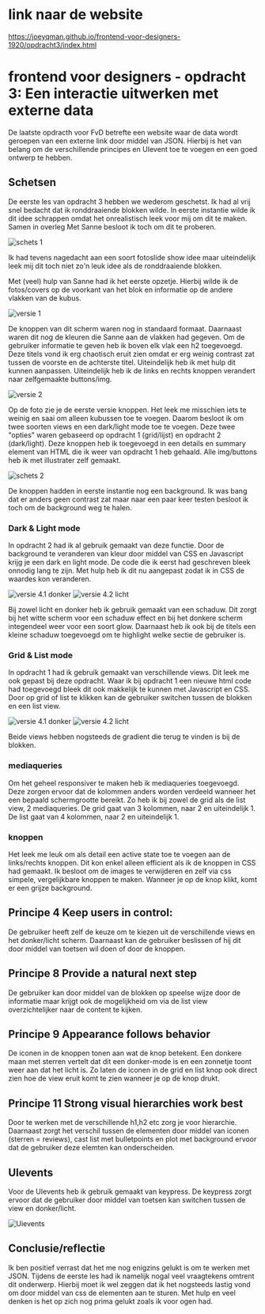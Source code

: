 # link naar de website

https://joeyqman.github.io/frontend-voor-designers-1920/opdracht3/index.html


# frontend voor designers - opdracht 3: Een interactie uitwerken met externe data
De laatste opdracth voor FvD betrefte een website waar de data wordt geroepen van een externe link door middel van JSON. Hierbij is het van belang om de verschillende principes en UIevent toe te voegen en een goed ontwerp te hebben.

## Schetsen
De eerste les van opdracht 3 hebben we wederom geschetst. Ik had al vrij snel bedacht dat ik ronddraaiende blokken wilde. In eerste instantie wilde ik dit idee schrappen omdat het onrealistisch leek voor mij om dit te maken. Samen in overleg Met Sanne besloot ik toch om dit te proberen.

![schets 1](https://github.com/joeyqman/frontend-voor-designers-1920/blob/master/opdracht3/img/schets1.png)

Ik had tevens nagedacht aan een soort fotoslide show idee maar uiteindelijk leek mij dit toch niet zo'n leuk idee als de ronddraaiende blokken.

Met (veel) hulp van Sanne had ik het eerste opzetje. Hierbij wilde ik de fotos/covers op de voorkant van het blok en informatie op de andere vlakken van de kubus.

![versie 1](https://github.com/joeyqman/frontend-voor-designers-1920/blob/master/opdracht3/img/schets%201.png)

De knoppen van dit scherm waren nog in standaard formaat. Daarnaast waren dit nog de kleuren die Sanne aan de vlakken had gegeven. Om de gebruiker informatie te geven heb ik boven elk vlak een h2 toegevoegd. Deze titels vond ik erg chaotisch eruit zien omdat er erg weinig contrast zat tussen de voorste en de achterste titel. Uiteindelijk heb ik met hulp dit kunnen aanpassen. Uiteindelijk heb ik de links en rechts knoppen verandert naar zelfgemaakte buttons/img.

![versie 2](https://github.com/joeyqman/frontend-voor-designers-1920/blob/master/opdracht3/img/schets%201.png)

Op de foto zie je de eerste versie knoppen. Het leek me misschien iets te weinig en saai om alleen kubussen toe te voegen. Daarom besloot ik om twee soorten views en een dark/light mode toe te voegen. Deze twee "opties" waren gebaseerd op opdracht 1 (grid/lijst) en opdracht 2 (dark/light). Deze knoppen heb ik toegevoegd in een details en summary element van HTML die ik weer van opdracht 1 heb gehaald. Alle img/buttons heb ik met illustrater zelf gemaakt.

![schets 2](https://github.com/joeyqman/frontend-voor-designers-1920/blob/master/opdracht3/img/schets2.png)

De knoppen hadden in eerste instantie nog een background. Ik was bang dat er anders geen contrast zat maar naar een paar keer testen besloot ik toch om de background weg te halen. 

### Dark & Light mode
In opdracht 2 had ik al gebruik gemaakt van deze functie. Door de background te veranderen van kleur door middel van CSS en Javascript krijg je een dark en light mode. De code die ik eerst had geschreven bleek onnodig lang te zijn. Met hulp heb ik dit nu aangepast zodat ik in CSS de waardes kon veranderen. 

![versie 4.1 donker](https://github.com/joeyqman/frontend-voor-designers-1920/blob/master/opdracht3/img/details-donker.png)
![versie 4.2 licht](https://github.com/joeyqman/frontend-voor-designers-1920/blob/master/opdracht3/img/instellingen.png)

Bij zowel licht en donker heb ik gebruik gemaakt van een schaduw. Dit zorgt bij het witte scherm voor een schaduw effect en bij het donkere scherm integendeel weer voor een soort glow. Daarnaast heb ik ook bij de titels een kleine schaduw toegevoegd om te highlight welke sectie de gebruiker is.

### Grid & List mode
In opdracht 1 had ik gebruik gemaakt van verschillende views. Dit leek me ook gepast bij deze opdracht. Waar ik bij opdracht 1 een nieuwe html code had toegevoegd bleek dit ook makkelijk te kunnen met Javascript en CSS. Door op grid of list te klikken kan de gebruiker switchen tussen de blokken en een list view.

![versie 4.1 donker](https://github.com/joeyqman/frontend-voor-designers-1920/blob/master/opdracht3/img/listview-donker.png)
![versie 4.2 licht](https://github.com/joeyqman/frontend-voor-designers-1920/blob/master/opdracht3/img/details-licht.png)

Beide views hebben nogsteeds de gradient die terug te vinden is bij de blokken. 

### mediaqueries
Om het geheel responsiver te maken heb ik mediaqueries toegevoegd. Deze zorgen ervoor dat de kolommen anders worden verdeeld wanneer het een bepaald schermgrootte bereikt. Zo heb ik bij zowel de grid als de list view, 2 mediaqueries. De grid gaat van 3 kolommen, naar 2 en uiteindelijk 1. De list gaat van 4 kolommen, naar 2 en uiteindelijk 1.

### knoppen
Het leek me leuk om als detail een active state toe te voegen aan de links/rechts knoppen. Dit kon enkel alleen efficient als ik de knoppen in CSS had gemaakt. Ik besloot om de images te verwijderen en zelf via css simpele, vergelijkbare knoppen te maken. Wanneer je op de knop klikt, komt er een grijze background.

## Principe 4 Keep users in control:
De gebruiker heeft zelf de keuze om te kiezen uit de verschillende views en het donker/licht scherm. Daarnaast kan de gebruiker beslissen of hij dit door middel van toetsen wil doen of door de knoppen.
## Principe 8 Provide a natural next step
De gebruiker kan door middel van de blokken op speelse wijze door de informatie maar krijgt ook de mogelijkheid om via de list view overzichtelijker naar  de content te kijken.
## Principe 9 Appearance follows behavior
De iconen in de knoppen tonen aan wat de knop betekent. Een donkere maan met sterren vertelt dat dit een donker-mode is en een zonnetje toont weer aan dat het licht is. Zo laten de iconen in de grid en list knop ook direct zien hoe de view eruit komt te zien wanneer je op de knop drukt.
## Principe 11 Strong visual hierarchies work best
Door te werken met de verschillende h1,h2 etc zorg je voor hierarchie. Daarnaast zorgt het verschil tussen de elementen door middel van iconen (sterren = reviews), cast list met bulletpoints en plot met background ervoor dat de gebruiker deze elemten kan onderscheiden.

## UIevents
Voor de UIevents heb ik gebruik gemaakt van keypress. De keypress zorgt ervoor dat de gebruiker door middel van toetsen kan switchen tussen de view en donker/licht.

![Uievents](https://github.com/joeyqman/frontend-voor-designers-1920/blob/master/opdracht3/img/instellingen.png)

## Conclusie/reflectie
Ik ben positief verrast dat het me nog enigzins gelukt is om te werken met JSON. Tijdens de eerste les had ik namelijk nogal veel vraagtekens omtrent dit onderwerp. Hierbij moet ik wel zeggen dat ik het nogsteeds lastig vond om door middel van css de elementen aan te sturen. Met hulp en veel denken is het op zich nog prima gelukt zoals ik voor ogen had.




